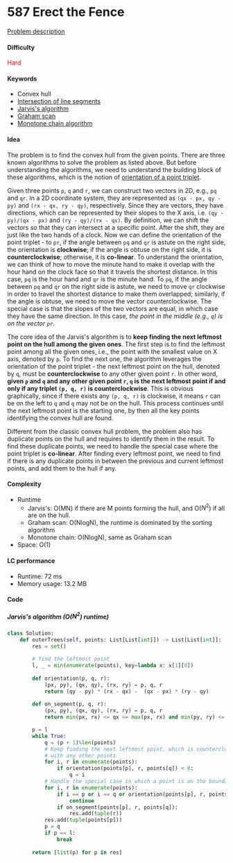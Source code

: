 587 Erect the Fence
=======================
[Problem description](https://leetcode.com/problems/erect-the-fence/)

#### Difficulty
<span style="color:red">Hard</span>

#### Keywords
- Convex hull
- [Intersection of line segments](https://www.geeksforgeeks.org/check-if-two-given-line-segments-intersect/)
- [Jarvis's algorithm](https://www.geeksforgeeks.org/convex-hull-set-1-jarviss-algorithm-or-wrapping/)
- [Graham scan](https://www.geeksforgeeks.org/convex-hull-set-2-graham-scan/)
- [Monotone chain algorithm](https://www.geeksforgeeks.org/convex-hull-monotone-chain-algorithm/)

  
#### Idea
The problem is to find the convex hull from the given points. There are three known algorithms to solve the problem as listed above. But before understanding the algorithms, we need to understand the building block of these algorithms, which is the notion of [orientation of a point triplet](https://www.geeksforgeeks.org/orientation-3-ordered-points/). 

Given three points `p`, `q` and `r`, we can construct two vectors in 2D, e.g., `pq` and `qr`. In a 2D coordinate system, they are represented as `(qx - px, qy - py)` and `(rx - qx, ry - qy)`, respectively. Since they are vectors, they have directions, which can be represented by their slopes to the X axis, i.e. `(qy - py)/(qx - px)` and `(ry - qy)/(rx - qx)`. By definition, we can shift the vectors so that they can intersect at a specific point. After the shift, they are just like the two hands of a clock. Now we can define the orientation of the point triplet - to `pr`, if the angle between `pq` and `qr` is astute on the right side, the orientation is **clockwise**; if the angle is obtuse on the right side, it is **counterclockwise**; otherwise, it is **co-linear**. To understand the orientation, we can think of how to move the minute hand to make it overlap with the hour hand on the clock face so that it travels the shortest distance. In this case, `pq` is the hour hand and `qr` is the minute hand. To `pq`, if the angle between `pq` and `qr` on the right side is astute, we need to move `qr` clockwise in order to travel the shortest distance to make them overlapped; similarly, if the angle is obtuse, we need to move the vector counterclockwise. The special case is that the slopes of the two vectors are equal, in which case they have the same direction. In this case, *the point in the middle (e.g., `q`) is on the vector `pr`*. 

The core idea of the Jarvis's algorithm is to **keep finding the next leftmost point on the hull among the given ones**. The first step is to find the leftmost point among all the given ones, i.e., the point with the smallest value on X axis, denoted by `p`. To find the next one, the algorithm leverages the orientation of the point triplet - the next leftmost point on the hull, denoted by `q`, must be **counterclockwise** to any other given point `r`. In other word, **given `p` and `q` and any other given point `r`, `q` is the next leftmost point if and only if any triplet `(p, q, r)` is counterclockwise**. This is obvious graphically, since if there exists any `(p, q, r)` is clockwise, it means `r` can be on the left to `q` and `q` may not be on the hull. This process continues until the next leftmost point is the starting one, by then all the key points identifying the convex hull are found. 

Different from the classic convex hull problem, the problem also has duplicate points on the hull and requires to identify them in the result. To find these duplicate points, we need to handle the special case where the point triplet is **co-linear**. After finding every leftmost point, we need to find if there is any duplicate points in between the previous and current leftmost points, and add them to the hull if any.  

#### Complexity
- Runtime
  - Jarvis's: O(MN) if there are M points forming the hull, and O($N^2$) if all are on the hull.
  - Graham scan: O(NlogN), the runtime is dominated by the sorting algorithm
  - Monotone chain: O(NlogN), same as Graham scan
- Space: O(1)
  
#### LC performance
- Runtime: 72 ms
- Memory usage: 13.2 MB

#### Code

##### Jarvis's algorithm (O($N^2$) runtime)
```python
class Solution:
    def outerTrees(self, points: List[List[int]]) -> List[List[int]]:
        res = set()
        
        # find the leftmost point
        l, _ = min(enumerate(points), key=lambda x: x[1][0])
        
        def orientation(p, q, r):
            (px, py), (qx, qy), (rx, ry) = p, q, r
            return (qy - py) * (rx - qx) -  (qx - px) * (ry - qy)
        
        def on_segment(p, q, r):
            (px, py), (qx, qy), (rx, ry) = p, q, r
            return min(px, rx) <= qx <= max(px, rx) and min(py, ry) <= qy <= max(py, ry)

        p = l 
        while True:
            q = (p + 1)%len(points)
            # Keep finding the next leftmost point, which is counterclockwise to p 
            # with any other points
            for i, r in enumerate(points):
                if orientation(points[p], r, points[q]) < 0:
                    q = i
            # Handle the special case in which a point is on the boundary
            for i, r in enumerate(points):
                if i == p or i == q or orientation(points[p], r, points[q]) != 0:
                    continue
                if on_segment(points[p], r, points[q]):
                    res.add(tuple(r))
            res.add(tuple(points[p]))
            p = q
            if p == l:
                break
                
        return [list(p) for p in res]
```